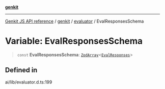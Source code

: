 [**genkit**](../../README.md)

***

[Genkit JS API reference](../../../README.md) / [genkit](../../README.md) / [evaluator](../README.md) / EvalResponsesSchema

# Variable: EvalResponsesSchema

> `const` **EvalResponsesSchema**: [`ZodArray`](../../namespaces/z/classes/ZodArray.md)\<[`EvalResponses`](../../type-aliases/EvalResponses.md)\>

## Defined in

ai/lib/evaluator.d.ts:199
